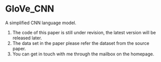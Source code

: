 # GloVe_CNN
A simplified CNN language model.

1. The code of this paper is still under revision, the latest version will be released later.
2. The data set in the paper please refer the dataset from the source paper.
3. You can get in touch with me through the mailbox on the homepage.
